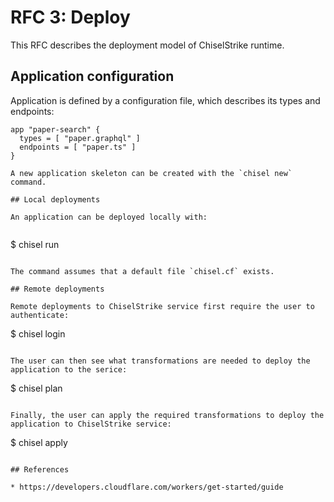 # RFC 3: Deploy

This RFC describes the deployment model of ChiselStrike runtime.

## Application configuration

Application is defined by a configuration file, which describes its types and endpoints:

```
app "paper-search" {
  types = [ "paper.graphql" ]
  endpoints = [ "paper.ts" ]
}

A new application skeleton can be created with the `chisel new` command.

## Local deployments

An application can be deployed locally with:


```
$ chisel run
```

The command assumes that a default file `chisel.cf` exists.

## Remote deployments

Remote deployments to ChiselStrike service first require the user to authenticate:

```
$ chisel login
```

The user can then see what transformations are needed to deploy the application to the serice:

```
$ chisel plan
```

Finally, the user can apply the required transformations to deploy the application to ChiselStrike service:

```
$ chisel apply
```

## References

* https://developers.cloudflare.com/workers/get-started/guide
